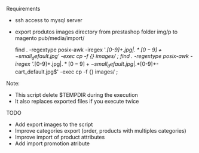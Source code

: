 



Requirements
- ssh access to mysql server
- export produtos images directory from prestashop folder img/p to magento pub/media/import/

   find . -regextype posix-awk -iregex '.*[0-9]+.jpg$|.*[0-9]+-small_default.jpg$' -exec cp -f {} images/ \;
   find . -regextype posix-awk -iregex '.*[0-9]+.jpg$|.*[0-9]+-small_default.jpg$|.*[0-9]+-cart_default.jpg$' -exec cp -f {} images/ \;



Note:
- This script delete $TEMPDIR during the execution
- It also replaces exported files if you execute twice

TODO
- Add export images to the script
- Improve categories export (order, products with multiples categories)
- Improve import of product attributes
- Add import promotion atribute
